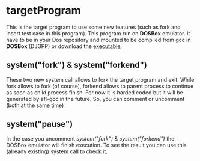 # targetProgram

This is the target program to use some new features (such as fork and insert test case in this program).
This program run on **DOSBox** emulator.
It have to be in your Dos repository and mounted to be compiled from gcc in **DOSBox** (DJGPP) or download the [executable](https://drive.google.com/file/d/1rCM8nmP3h10u2zbO3gRWfFaHXDTdFvMW/view?usp=sharing).


## system("fork") & system("forkend")

These two new system call allows to fork the target program and exit. While fork allows to fork (of course), forkend allows to parent process to continue as soon as child process finish.
For now it is harded coded but it will be generated by afl-gcc in the future.
So, you can comment or uncomment (both at the same time)

 
## system("pause")
In  the case you uncomment  *system("fork")* & *system("forkend")* the DOSBox emulator will finish execution. To see  the result you can use this (already existing) system call to check it.
